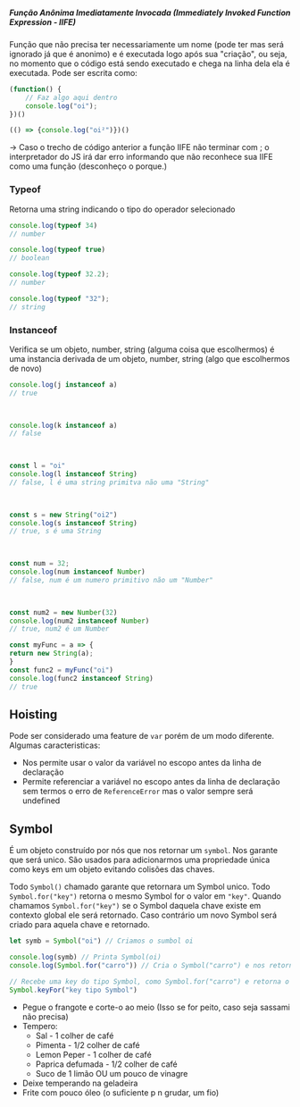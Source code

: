 ##### Função Anônima Imediatamente Invocada (Immediately Invoked Function Expression - IIFE)

Função que não precisa ter necessariamente um nome (pode ter mas será ignorado já que é anonimo) e é executada logo após sua "criação", ou seja, no momento que o código está sendo executado e chega na linha dela ela é executada.
Pode ser escrita como:
```javascript
(function() {
	// Faz algo aqui dentro
	console.log("oi");
})()

(() => {console.log("oi²")})()
```

-> Caso o trecho de código anterior a função IIFE não terminar com ; o interpretador do JS irá dar erro informando que não reconhece sua IIFE como uma função (desconheço o porque.)

### Typeof

Retorna uma string indicando o tipo do operador selecionado
```javascript
console.log(typeof 34)
// number

console.log(typeof true)
// boolean

console.log(typeof 32.2);
// number

console.log(typeof "32");
// string
```


### Instanceof

Verifica se um objeto, number, string (alguma coisa que escolhermos) é uma instancia derivada de um objeto, number, string (algo que escolhermos de novo)
```javascript
console.log(j instanceof a)
// true

  

console.log(k instanceof a)
// false

  

const l = "oi"
console.log(l instanceof String)
// false, l é uma string primitva não uma "String"

  

const s = new String("oi2")
console.log(s instanceof String)
// true, s é uma String

  

const num = 32;
console.log(num instanceof Number)
// false, num é um numero primitivo não um "Number"

  

const num2 = new Number(32)
console.log(num2 instanceof Number)
// true, num2 é um Number

const myFunc = a => {
return new String(a);
}
const func2 = myFunc("oi")
console.log(func2 instanceof String)
// true
```

## Hoisting

Pode ser considerado uma feature de `var` porém de um modo diferente.
Algumas caracteristicas:
- Nos permite usar o valor da variável no escopo antes da linha de declaração
- Permite referenciar a variável no escopo antes da linha de declaração sem termos o erro de `ReferenceError` mas o valor sempre será undefined


## Symbol

É um objeto construído por nós que nos retornar um `symbol`. Nos garante que será unico. São usados para adicionarmos uma propriedade única como keys em um objeto evitando colisões das chaves.

Todo `Symbol()` chamado garante que retornara um Symbol unico. Todo `Symbol.for("key")` retorna o mesmo Symbol for o valor em `"key"`. Quando chamamos `Symbol.for("key")` se o Symbol daquela chave existe em contexto global ele será retornado. Caso contrário um novo Symbol será criado para aquela chave e retornado.

```javascript
let symb = Symbol("oi") // Criamos o sumbol oi

console.log(symb) // Printa Symbol(oi)
console.log(Symbol.for("carro")) // Cria o Symbol("carro") e nos retorna ele mesmo

// Recebe uma key do tipo Symbol, como Symbol.for("carro") e retorna o valor da key, nesse caso seria apenas carro
Symbol.keyFor("key tipo Symbol") 
```


- Pegue o frangote e corte-o ao meio (Isso se for peito, caso seja sassami não precisa)
- Tempero:
	- Sal - 1 colher de café
	- Pimenta - 1/2 colher de café
	- Lemon Peper - 1 colher de café
	- Paprica defumada - 1/2 colher de café
	- Suco de 1 limão OU um pouco de vinagre
- Deixe temperando na geladeira
- Frite com pouco óleo (o suficiente p n grudar, um fio)